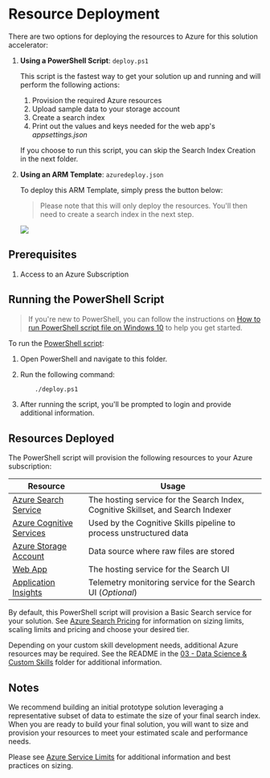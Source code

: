 # Resource Deployment

There are two options for deploying the resources to Azure for this solution accelerator:

1. **Using a PowerShell Script**: `deploy.ps1`

    This script is the fastest way to get your solution up and running and will perform the following actions:

    1. Provision the required Azure resources
    2. Upload sample data to your storage account
    3. Create a search index
    4. Print out the values and keys needed for the web app's *appsettings.json*

    If you choose to run this script, you can skip the Search Index Creation in the next folder.

2. **Using an ARM Template**: `azuredeploy.json`

    To deploy this ARM Template, simply press the button below:

    > Please note that this will only deploy the resources. You'll then need to create a search index in the next step.

    <a href="https://portal.azure.com/#create/Microsoft.Template/uri/https%3A%2F%2Fraw.githubusercontent.com%2FAzure-Samples%2Fazure-search-knowledge-mining%2Fmaster%2Fazuredeploy.json" target="_blank">
        <img src="http://azuredeploy.net/deploybutton.png"/>
    </a>

## Prerequisites

1. Access to an Azure Subscription

## Running the PowerShell Script

> If you're new to PowerShell, you can follow the instructions on [How to run PowerShell script file on Windows 10](https://www.windowscentral.com/how-create-and-run-your-first-powershell-script-file-windows-10) to help you get started.

To run the [PowerShell script](./deploy.ps1):

1. Open PowerShell and navigate to this folder.
2. Run the following command:

    ```cmd
        ./deploy.ps1
    ```

3. After running the script, you'll be prompted to login and provide additional information.

## Resources Deployed

The PowerShell script will provision the following resources to your Azure subscription:

| Resource              | Usage                                                                                     |
|-----------------------|-------------------------------------------------------------------------------------------|
| [Azure Search Service](https://azure.microsoft.com/en-us/services/search/)  | The hosting service for the Search Index, Cognitive Skillset, and Search Indexer          |
| [Azure Cognitive Services](https://docs.microsoft.com/en-us/azure/search/cognitive-search-attach-cognitive-services)	| Used by the Cognitive Skills pipeline to process unstructured data	|
|[Azure Storage Account](https://azure.microsoft.com/en-us/services/storage/?v=18.24) | Data source where raw files are stored                                                     |
| [Web App](https://azure.microsoft.com/en-us/services/app-service/web/)               | The hosting service for the Search UI                                                     |
| [Application Insights](https://azure.microsoft.com/en-us/services/monitor/)  | Telemetry monitoring service for the Search UI (*Optional*)									|

By default, this PowerShell script will provision a Basic Search service for your solution. See [Azure Search Pricing](https://azure.microsoft.com/en-us/pricing/details/search/) for information on sizing limits, scaling limits and pricing and choose your desired tier. 

Depending on your custom skill development needs, additional Azure resources may be required.  See the README in the [03 - Data Science & Custom Skills](../03%20-%20Data%20Science%20and%20Custom%20Skills/README.md) folder for additional information.

## Notes

We recommend building an initial prototype solution leveraging a representative subset of data to estimate the size of your final search index.  When you are ready to build your final solution, you will want to size and provision your resources to meet your estimated scale and performance needs.

Please see [Azure Service Limits](https://docs.microsoft.com/en-us/azure/search/search-limits-quotas-capacity) for additional information and best practices on sizing.